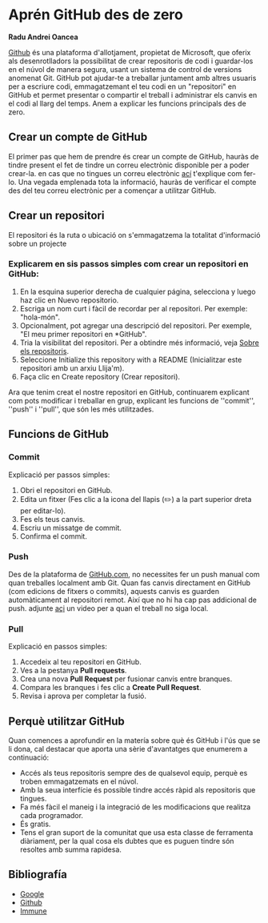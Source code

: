 
# **Aprén GitHub des de zero**
**Radu Andrei Oancea**

[Github](https://github.com/) és una plataforma d'allotjament, propietat de Microsoft, que oferix als desenrotlladors la possibilitat de crear repositoris de codi i guardar-los en el núvol de manera segura, usant un sistema de control de versions anomenat Git. GitHub pot ajudar-te a treballar juntament amb altres usuaris per a escriure codi, emmagatzemant el teu codi en un "repositori" en GitHub et permet presentar o compartir el treball i administrar els canvis en el codi al llarg del temps. Anem a explicar les funcions principals des de zero. 

## **Crear un compte de GitHub**

El primer pas que hem de prendre és crear un compte de GitHub, hauràs de tindre present el fet de tindre un correu electrònic disponible per a poder crear-la. en cas que no tingues un correu electrònic [ací](https://support.google.com/mail/answer/56256?hl=es) t'explique com fer-lo. Una vegada emplenada tota la informació, hauràs de verificar el compte des del teu correu electrònic per a començar a utilitzar GitHub. 

## **Crear un repositori**
El repositori és la ruta o ubicació on s'emmagatzema la totalitat d'informació sobre un projecte

### **Explicarem en sis passos simples com crear un repositori en GitHub:** 

1. En la esquina superior derecha de cualquier página, selecciona  y luego haz clic en Nuevo repositorio.
2. Escriga un nom curt i fàcil de recordar per al repositori. Per exemple: "hola-món".
3. Opcionalment, pot agregar una descripció del repositori. Per exemple, "El meu primer repositori en *GitHub".
4. Tria la visibilitat del repositori. Per a obtindre més informació, veja [Sobre els repositoris](https://docs.github.com/es/repositories/creating-and-managing-repositories/about-repositories#about-repository-visibility).
5. Seleccione Initialize this repository with a README (Inicialitzar este repositori amb un arxiu Llija'm).
6. Faça clic en Create repository (Crear repositori).

Ara que tenim creat el nostre repositori en GitHub, continuarem explicant com pots modificar i treballar en grup, explicant les funcions de ''commit'', ''push'' i ''pull'', que són les més utilitzades.

## **Funcions de GitHub**

### **Commit** 
Explicació per passos simples: 
1. Obri el repositori en GitHub.
2. Edita un fitxer (Fes clic a la icona del llapis (✏️) a la part superior dreta per editar-lo).
3. Fes els teus canvis.
4. Escriu un missatge de commit.
5. Confirma el commit.
   
### **Push**
Des de la plataforma de [GitHub.com](https://github.com/), no necessites fer un push manual com quan treballes localment amb Git. Quan fas canvis directament en GitHub (com edicions de fitxers o commits), aquests canvis es guarden automàticament al repositori remot. Així que no hi ha cap pas addicional de push. adjunte [açi](https://www.youtube.com/watch?v=vpRkAoCqX3o) un video per a quan el treball no siga local.

### **Pull** 
Explicació en passos simples:
1. Accedeix al teu repositori en GitHub.
2. Ves a la pestanya **Pull requests**.
3. Crea una nova **Pull Request** per fusionar canvis entre branques.
4. Compara les branques i fes clic a **Create Pull Request**.
5. Revisa i aprova per completar la fusió.

## **Perquè utilitzar GitHub** 

Quan comences a aprofundir en la matería sobre què és GitHub i l'ús que se li dona, cal destacar que aporta una sèrie d'avantatges que enumerem a continuació:

* Accés als teus repositoris sempre des de qualsevol equip, perquè es troben emmagatzemats en el núvol.
* Amb la seua interfície és possible tindre accés ràpid als repositoris que tingues.
* Fa més fàcil el maneig i la integració de les modificacions que realitza cada programador.
* És gratis.
* Tens el gran suport de la comunitat que usa esta classe de ferramenta diàriament, per la qual cosa els dubtes que es puguen tindre són resoltes amb summa rapidesa.

## **Bibliografía**

* [Google](https://www.google.es/)
* [Github](https://gist.github.com/erlinis/57a55dfb0337f5cd15cd)
* [Immune](https://immune.institute/blog/que-es-github-en-desarrollo-web/)

  
  








 
